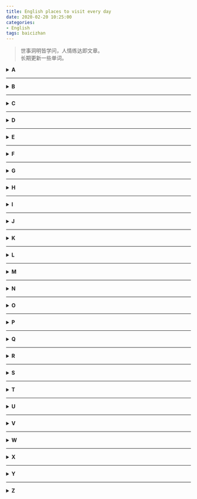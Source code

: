 ```yaml
---
title: English places to visit every day
date: 2020-02-20 10:25:00
categories:
- English
tags: baicizhan
---
```

> 世事洞明皆学问，人情练达即文章。  
> 长期更新一些单词。    
<!--more-->

<details>
<summary><b>A</b></summary>
<p>

###### antagonism [敌对，对抗，敌意]
> There was a lot of antagonism between the competitions before the match.

###### avalanche [雪崩；大量而至；崩塌]
> The avalanche buried the small cabin in the snow.

###### at a loose end [不知做什么好]
> He's at a loose end;he doesn't know which way to go.

###### aisle [席位间的通道，过道]
> The stewardess is waking down the aisle of the airplane.

###### agitation [焦虑、忧虑；摇动]
> Apparently she is in a state of agitation.

###### assassination [暗杀]
> The weapon used for the assassination was a bow and arrow.

###### Arctic [北极的，极寒的；北极]
> Polar bears only live in Arctic areas;you cant't find them further south.
</p>
</details>

---

<details>
<summary><b>B</b></summary>
<p>

###### blaze [熊熊燃烧；大肆宣扬；连续射击；火焰]
> The dried vegetation rapidly blazed. 

###### bully [持强凌弱者、欺负]
> The school bully is always giving other kids a hard time.

###### brittle [易碎的；脆弱的；靠不住的]
> The win glass looks brittle,Use it carefully.

</p>
</details>

---

<details>
<summary><b>C</b></summary>
<p>

###### combustible [易燃的；易激动的；易燃物]
> The combustible chemicals should be stored properly;

###### cosmic [宇宙的；广大无边的]
> Stars and planets form part of the cosmic system.

######  compensate [补偿，赔偿，给……报酬]
> He should be compenstaed for his work-related injury.

###### commontion [骚动，动乱]
> All the elephants are running and causing a big commotion.

###### chapel [小教堂；私人祈祷室]
> Christians will ofen go to a chapel to pray to god.

###### condemn [谴责，责备]
> The dog is condemned for its bad behavior.

###### conspiracy [密谋，阴谋]
> Their conspiracy is to assassinate the king.
</p>
</details>

---

<details>
<summary><b>D</b></summary>
<p>

###### discrepancy [不一致、差异、不符]
> There is noticeable discrepancy between the photo of the cake and the actual one.

###### dwarf [侏儒；唉生物或发育不全的]
> The seven Dwarves were happy when staying with Snow White.

###### delicate [易碎的，易坏的，脆弱的]
> Porcelain cups are very delicate;do not drop them!

###### diploma [毕业文凭，毕业证书]
> After four years of hard work,I finally got my college diploma.

###### drawback [缺点；障碍，不利条件]
> His short arms are his biggest drawback;he's struggling to reach the toilet paper!
</p>
</details>

---

<details>
<summary><b>E</b></summary>
<p>

###### envy [嫉妒，羡慕；妒忌的对象]
> The little puppy envies the big dog who has a ball to play with.
</p>
</details>

---

<details>
<summary><b>F</b></summary>
<p>

###### formulate [构想出计划、方法等]
> He is fomulating a detailed plan for his trip.

###### falter [摇摆，蹒跚，颤抖]
> The toddler faltered foeward;he had just learned to walk.

###### fruition [最后实现，实现，取得成功]
> Her weight loss plan finally came to fruition.
</p>
</details>

---

<details>
<summary><b>G</b></summary>
<p>

###### gauge [测量仪；尺度，标准；估计，判断；计量]
> We get to know how fast we are from the speed gauge.
</p>
</details>

---

<details>
<summary><b>H</b></summary>
<p>

###### headstrong [任性的，顽固的]
> He is a headstrong boy who doesn't take on his parents' suggestions.

###### heir [继承者；后继者]
> The babt is the heir of his family.

###### haphzard [胡乱的，随意的]
> My son's haphazard behavior makes the toom in a mess.
</p>
</details>

---

<details>
<summary><b>I</b></summary>
<p>

###### imminent [迫近的，紧迫的，即将来临的]
> The bomb's detonation is imminent.

###### irritate [使烦躁；激怒；使难受]
> This boy was completely irratated by the message from his friend.

###### invariably [不变地，永恒的；总是]
> The moon invariably orbits the Earth.
</p>
</details>

---

<details>
<summary><b>J</b></summary>
<p>

###### juvenile [青少年，雏鸟，幼稚的]
> This group of juveniles are taking a selfie together.

###### jungle [丛林，密林]
> The boy explored through the jungle.
</p>
</details>

---

<details>
<summary><b>K</b></summary>
<p>

###### kindle [点燃，激起；着火；照亮；煽动]
> The man needs to kindle the fire to stay warm.
</p>
</details>

---

<details>
<summary><b>L</b></summary>
<p>

###### loash [不愿意的]
> The boy is loash to do his homework;he think it's too hard.

###### latitude [纬度；（言论，行动的）自由]
> The higher the latitude,the colder the temperature will be.

###### levy [征收（税等）；征税，税款]
> The government levies a tax on him for his personal income.

###### livestock [家畜，牲畜]
> The livestock provide farmers with meat,milk and wool.
</p>
</details>

---

<details>
<summary><b>M</b></summary>
<p>

###### misappropriate [滥用，误用]
> He is misappropriting money from the company.

###### make the best of a bad job [尽力把损失减少到最少]  
> We made a mistake,but maybe we can make the best of a bad job and fix it soon

###### make sb out to be [把……说成]
> The colleagues make her out to be a bad person.

###### masculine [男子气概的]
> His beard and suit are masticuline enough to show his charm.

###### mustache [鬓，胡须]
> The mustache helps me to identify who this guy is. It's Charlie Chaplin!

###### marvelous [叹为观止的，令人惊奇的；非凡的]
> "It is the most marvelous fireworks show!" the girl exclaimed.

###### mildew [使发霉；发霉，长霉]
> Ewwww,that orange is covered in mildew! I don't want it!
</p>

</details>

---

<details>
<summary><b>N</b></summary>
<p>
</p>
</details>

---

<details>
<summary><b>O</b></summary>
<p>

###### oust [罢免、驱逐，剥夺，取代]
> The traitor was ousted from the group.
</p>
</details>

---

<details>
<summary><b>P</b></summary>
<p>

###### perspire [出汗，流汗]
> The two friends perspire from the heat.

###### pull through [度过难关，恢复健康]
> We beleive that optimistic woman will pull through.

###### pension [养老金，抚恤金；廉租屋；发给……养老金]
> After they retired,my grandparents received a pension every month.

###### peril [危险]
> The man faced the peril of falling off the cliff.

###### practitioner [(医生或者律师等的)开业者；实践者，从事者]
> A medical practitioner comfots the woman.

###### pretentious [自命不凡的，做作的，炫耀的]
> Get that pretentious look off your face!You're not cool!

###### postmortem [验尸，尸体解剖]
> He is doing a postmortem of the crocodile.

###### postpone [延迟、推迟、延缓]
> I had to postpone the meeting until later.

###### prodigious [巨大的；异常的，奇妙的]
> The forest is full of prodigious trees.
</p>
</details>

---

<details>
<summary><b>Q</b></summary>
<p>
</p>
</details>

---

<details>
<summary><b>R</b></summary>
<p>

###### reckon with sb [将……加以考虑，认真对待]
> The father reckon with his son in a game of chess;he usually wins.    

###### reckon on [计划]
> She reckons on being the Olympic champion in 2020.

###### roar [吼叫声，怒号声；轰鸣声]
> The tiger let out a mighty roar on the cliff.

###### reckless [鲁莽的，不计后果的]
> It is reckless for the driver to be driving while texting on the phone.

###### rise to the occasion
> The game was hard,but the boy rose to the occasion and won the game.

###### retreat [撤退，撤离]
> The troops were defeated and retreated from the battle.

###### referendum [全面投票，复决权]
> A referendum requires all qualified citizens to vote.

###### realm [领域；国土]
> The woman was stepping into a fairy and dreamy realm.
</p>
</details>

---

<details>
<summary><b>S</b></summary>
<p>

###### stationery [文具；信纸]
> You can buy this nicely designed stationery from our online store.

######  scissors [剪刀]
> There are two pairs of hairdressing scissors on the table.

###### soar [高飞，翱翔；高飞越过]
> It's wonderful to soar in the sky like a bird.

###### suspence [悬疑；焦虑；悬念；令人挂心的；令人心焦的，产生悬念的]
> At the end of the movie,viewers were left in a state of great suspence.
</p>
</details>

---

<details>
<summary><b>T</b></summary>
<p>

###### torture [对……施以酷刑，拷问，折磨；]
> My friend tortured us with her terrible singing.

###### toddle [蹒跚学步]
> The baby has just learn to toddle,so he walks unsteadily.
</p>
</details>

---

<details>
<summary><b>U</b></summary>
<p>

###### ultimatum [最后通牒]
> Me teacher give me an ultimatum:hand in your homework todat,or get a zero.

###### ultraviolet [紫外线的；紫外线]
> My hat pretected me from the dangerous ultraviolet rays.

###### underestimate [低估；对……估计不足]
> The boxer underestimate the strength of his opponent.
</p>
</details>

---

<details>
<summary><b>V</b></summary>
<p>

###### vanquish [征服，击败]
> The knight finally vanquished the dragon.

###### verge [边缘，边界；接近，濒临]
> The verge of the road is covered with lovely blue flowers. 
</p>
</details>

---

<details>
<summary><b>W</b></summary>
<p>
</p>
</details>

---

<details>
<summary><b>X</b></summary>
<p>
</p>
</details>

---

<details>
<summary><b>Y</b></summary>
<p>
</p>
</details>

---

<details>
<summary><b>Z</b></summary>
<p>
</p>
</details>
